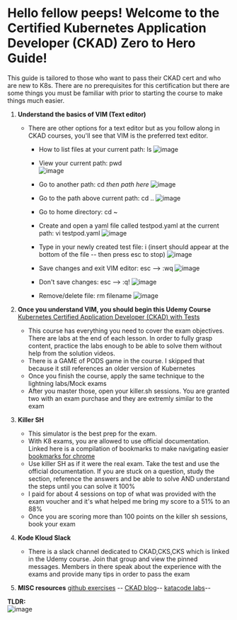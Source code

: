 # Hello fellow peeps! Welcome to the Certified Kubernetes Application Developer (CKAD) Zero to Hero Guide!
This guide is tailored to those who want to pass their CKAD cert and who are new to K8s. There are no prerequisites for this certification but there are some things you must be familiar with prior to starting the course to make things much easier. <br/>

 1. **Understand the basics of VIM (Text editor)**
      - There are other options for a text editor but as you follow along in CKAD courses, you'll see that VIM is the preferred text editor.
       	- How to list files at your current path: ls ![image](https://user-images.githubusercontent.com/105947650/169603624-37031be0-009b-4f00-827c-50df166dbb58.png)

       
			 
		 - View your current path: pwd  <br/> ![image](https://user-images.githubusercontent.com/105947650/169603653-3d6b8185-4fd0-46d0-9ec5-f0e1527e839f.png)
		 - Go to another path: cd *then path here* ![image](https://user-images.githubusercontent.com/105947650/169603684-64a10e1f-ea73-4679-99d6-2dd6f46db01b.png)
		 - Go to the path above current path: cd .. ![image](https://user-images.githubusercontent.com/105947650/169603824-66fb08e0-8f97-489b-9a24-bea693d160e9.png)
		 - Go to home directory: cd ~ 
		 - Create and open a yaml file called testpod.yaml at the current path: vi testpod.yaml ![image](https://user-images.githubusercontent.com/105947650/169603878-396ddafb-6c5c-4a5d-be1f-585e2265b532.png)
		 - Type in your newly created test file: i (insert should appear at the bottom of the file -- then press esc to stop) ![image](https://user-images.githubusercontent.com/105947650/169604017-f1b72225-1c02-4120-a063-0cf8fff04722.png)
		 - Save changes and exit VIM editor: esc --> :wq ![image](https://user-images.githubusercontent.com/105947650/169604062-115a4d1f-ccd2-4f69-b797-15ca3166d51d.png)
		 - Don't save changes: esc --> :q! ![image](https://user-images.githubusercontent.com/105947650/169604127-33d8219e-ee21-4454-bec5-a2c56065f0a5.png)
		 - Remove/delete file: rm filename ![image](https://user-images.githubusercontent.com/105947650/169604176-83c60bc6-4a29-4b9b-b2a6-01100b196197.png)
 2. **Once you understand VIM, you should begin this Udemy Course** [Kubernetes Certified Application Developer (CKAD) with Tests](https://www.udemy.com/course/certified-kubernetes-application-developer/)
     - This course has everything you need to cover the exam objectives. There are labs at the end of each lesson.  In order to fully grasp content, practice the labs enough to be able to solve them without help from the solution videos. 
     - There is a GAME of PODS game in the course. I skipped that because it still references an older version of Kubernetes
     - Once you finish the course, apply the same technique to the lightning labs/Mock exams
     - After you master those, open your killer.sh sessions. You are granted two with an exam purchase and they are extremly similar to the exam
 3. **Killer SH**
    - This simulator is the best prep for the exam. 
    - With K8 exams, you are allowed to use official documentation. Linked here is a compilation of bookmarks to make navigating easier [bookmarks for chrome](https://github.com/reetasingh/CKAD-Bookmarks/blob/master/kubernetes.io.html)
    - Use killer SH as if it were the real exam.  Take the test and use the official documentation.  If you are stuck on a question, study the section, reference the answers and be able to solve AND understand the steps until you can solve it 100%
    - I paid for about 4 sessions on top of what was provided with the exam voucher and it's what helped me bring my score to a 51% to an 88%
    - Once you are scoring more than 100 points on the killer sh sessions, book your exam
 4. **Kode Kloud Slack** 
    - There is a slack channel dedicated to CKAD,CKS,CKS which is linked in the Udemy course. Join that group and view the pinned messages. Members in there speak about the experience with the exams and provide many tips in order to pass the exam
 
5. **MISC resources**
[github exercises](https://github.com/dgkanatsios/CKAD-exercises) --
[CKAD blog](https://mengying-li.medium.com/failed-ckad-first-attempt-my-journey-to-improve-exam-score-from-53-to-98-in-a-month-part-1-badde0746231)--
[katacode labs](https://www.katacoda.com/liptanbiswas/courses/ckad-practice-challenges)--



**TLDR:**  <br/>![image](https://user-images.githubusercontent.com/105947650/169604247-477598e4-b215-4440-baa1-abf574aec475.png)

